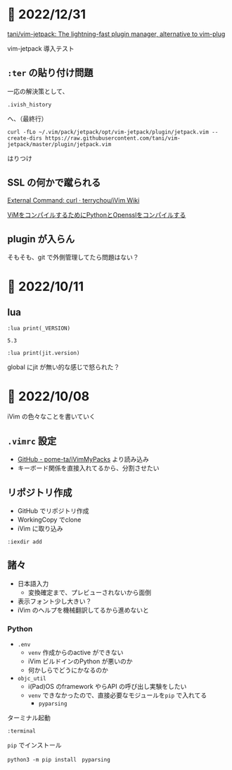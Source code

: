 # 📝 2022/12/31

[tani/vim-jetpack: The lightning-fast plugin manager, alternative to vim-plug](https://github.com/tani/vim-jetpack)


vim-jetpack 導入テスト


## `:ter` の貼り付け問題


一応の解決策として、

```
.ivish_history
```

へ、（最終行）


```
curl -fLo ~/.vim/pack/jetpack/opt/vim-jetpack/plugin/jetpack.vim --create-dirs https://raw.githubusercontent.com/tani/vim-jetpack/master/plugin/jetpack.vim
```

はりつけ


## SSL の何かで蹴られる

[External Command: curl · terrychou/iVim Wiki](https://github.com/terrychou/iVim/wiki/External-Command:-curl)



[ViMをコンパイルするためにPythonとOpensslをコンパイルする](https://webbigdata.jp/study/post-9654?amp=1)



## plugin が入らん

そもそも、git で外側管理してたら問題はない？





# 📝 2022/10/11

## lua

```
:lua print(_VERSION)
```


`5.3`


```
:lua print(jit.version)
```

global にjit が無い的な感じで怒られた？


# 📝 2022/10/08

iVim の色々なことを書いていく


## `.vimrc` 設定

- [GitHub - pome-ta/iVimMyPacks](https://github.com/pome-ta/iVimMyPacks) より読み込み
- キーボード関係を直接入れてるから、分割させたい


## リポジトリ作成

- GitHub でリポジトリ作成
- WorkingCopy でclone
- iVim に取り込み

```
:iexdir add
```

## 諸々

- 日本語入力
  - 変換確定まで、プレビューされないから面倒
- 表示フォント少し大きい？
- iVim のヘルプを機械翻訳してるから進めないと


### Python

- `.env`
  - `venv` 作成からのactive ができない
  - iVim ビルドインのPython が悪いのか
  - 何かしらでどうにかなるのか
- `objc_util`
  - i(Pad)OS のframework やらAPI の呼び出し実験をしたい
  - `venv` できなかったので、直接必要なモジュールを`pip` で入れてる
    - `pyparsing`

ターミナル起動

```
:terminal
```

`pip` でインストール

``` terminal
python3 -m pip install　pyparsing
```


